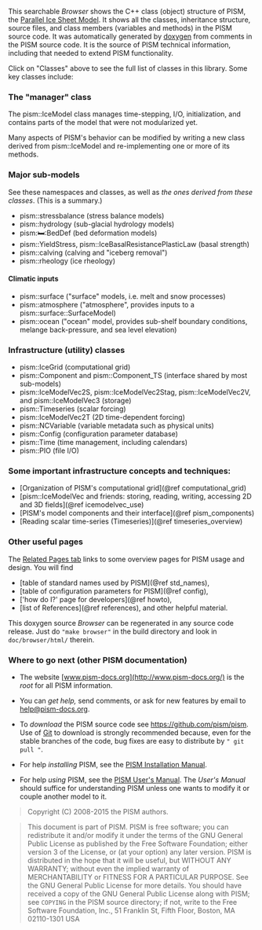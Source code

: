 This searchable *Browser* shows the C++ class (object) structure of
PISM, the [Parallel Ice Sheet Model](http://www.pism-docs.org/).  It
shows all the classes, inheritance structure, source files,
and class members (variables and methods) in the PISM source code.
It was automatically generated by [doxygen](http://www.doxygen.org/)
from comments in the PISM source code.  It is the source of PISM technical
information, including that needed to extend PISM functionality.

Click on "Classes" above to see the full list of classes in this library.  Some
key classes include:

### The "manager" class

The pism::IceModel class manages time-stepping, I/O, initialization, and
contains parts of the model that were not modularized yet.

Many aspects of PISM's behavior can be modified by writing a new class
derived from pism::IceModel and re-implementing one or more of its methods.

### Major sub-models

See these namespaces and classes, as well as *the ones derived from
these classes*. (This is a summary.)

- pism::stressbalance (stress balance models)
- pism::hydrology (sub-glacial hydrology models)
- pism::bed::BedDef (bed deformation models)
- pism::YieldStress, pism::IceBasalResistancePlasticLaw (basal strength)
- pism::calving (calving and "iceberg removal")
- pism::rheology (ice rheology)

#### Climatic inputs

- pism::surface ("surface" models, i.e. melt and snow processes)
- pism::atmosphere ("atmosphere", provides inputs to a pism::surface::SurfaceModel)
- pism::ocean ("ocean" model, provides sub-shelf boundary conditions,
  melange back-pressure, and sea level elevation)

### Infrastructure (utility) classes

- pism::IceGrid (computational grid)
- pism::Component and pism::Component_TS (interface shared by most sub-models)
- pism::IceModelVec2S, pism::IceModelVec2Stag, pism::IceModelVec2V, and pism::IceModelVec3 (storage)
- pism::Timeseries (scalar forcing)
- pism::IceModelVec2T (2D time-dependent forcing)
- pism::NCVariable (variable metadata such as physical units)
- pism::Config (configuration parameter database)
- pism::Time (time management, including calendars)
- pism::PIO (file I/O)

### Some important infrastructure concepts and techniques:

- [Organization of PISM's computational grid](@ref computational_grid)
- [pism::IceModelVec and friends: storing, reading, writing, accessing 2D and 3D fields](@ref icemodelvec_use)
- [PISM's model components and their interface](@ref pism_components)
- [Reading scalar time-series (Timeseries)](@ref timeseries_overview)

### Other useful pages

The [Related Pages tab](pages.html) links to some
overview pages for PISM usage and design.  You will find
- [table of standard names used by PISM](@ref std_names),
- [table of configuration parameters for PISM](@ref config),
- ['how do I?' page for developers](@ref howto),
- [list of References](@ref references), and other helpful material.

This doxygen source *Browser* can be regenerated in any source code release.
Just do `"make browser"` in the build directory and look in
`doc/browser/html/` therein.

### Where to go next (other PISM documentation)

- The website [www.pism-docs.org](http://www.pism-docs.org/) is the
  *root* for all PISM information.

- You can *get help,* send comments, or ask for new features by email to
  help@pism-docs.org.

- To *download* the PISM source code see https://github.com/pism/pism.
  Use of [Git](http://git-scm.com/) to download is strongly
  recommended because, even for the stable branches of the code, bug
  fixes are easy to distribute by `" git pull "`.

- For help *installing* PISM, see the
  [PISM Installation Manual](http://www.pism-docs.org/).

- For help *using* PISM, see the
  [PISM User's Manual](http://www.pism-docs.org/). The *User's Manual*
  should suffice for understanding PISM unless one wants to modify it
  or couple another model to it.

> Copyright (C) 2008-2015 the PISM authors.

> This document is part of PISM. PISM is free software; you can redistribute it
> and/or modify it under the terms of the GNU General Public License as published
> by the Free Software Foundation; either version 3 of the License, or (at your
> option) any later version. PISM is distributed in the hope that it will be
> useful, but WITHOUT ANY WARRANTY; without even the implied warranty of
> MERCHANTABILITY or FITNESS FOR A PARTICULAR PURPOSE. See the GNU General Public
> License for more details. You should have received a copy of the GNU General
> Public License along with PISM; see `COPYING` in the PISM source directory; if
> not, write to the Free Software Foundation, Inc., 51 Franklin St, Fifth Floor,
> Boston, MA 02110-1301 USA
